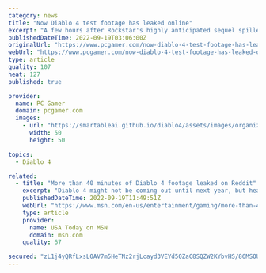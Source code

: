 ```yaml
---
category: news
title: "Now Diablo 4 test footage has leaked online"
excerpt: "A few hours after Rockstar's highly anticipated sequel spilled online, around forty minutes of Diablo 4 test footage also leaked onto the net, showing off gameplay of Blizzard's upcoming ARPG. Spotted ..."
publishedDateTime: 2022-09-19T03:06:00Z
originalUrl: "https://www.pcgamer.com/now-diablo-4-test-footage-has-leaked-online/"
webUrl: "https://www.pcgamer.com/now-diablo-4-test-footage-has-leaked-online/"
type: article
quality: 107
heat: 127
published: true

provider:
  name: PC Gamer
  domain: pcgamer.com
  images:
    - url: "https://smartableai.github.io/diablo4/assets/images/organizations/pcgamer.com-50x50.jpg"
      width: 50
      height: 50

topics:
  - Diablo 4

related:
  - title: "More than 40 minutes of Diablo 4 footage leaked on Reddit"
    excerpt: "Diablo 4 might not be coming out until next year, but heaps of new gameplay footage leaked over the weekend. Over on Reddit, user iV1rus0 shared roughly 44 minutes of Diablo 4 video from a private ..."
    publishedDateTime: 2022-09-19T11:49:51Z
    webUrl: "https://www.msn.com/en-us/entertainment/gaming/more-than-40-minutes-of-diablo-4-footage-leaked-on-reddit/ar-AA120AZR"
    type: article
    provider:
      name: USA Today on MSN
      domain: msn.com
    quality: 67

secured: "zL1j4yQRfLxsL0AV7m5HeTNz2rjLcayd3VEYd50ZaC8SQZW2KYbvHS/86MSOUz89sB0oFHBt2PacOB7Z0pM6KPTXzagbQKzQCI2GY2rOWpXCa738KLuDMQs0zION3EC67IV+RF+pHjj8ZLA1saa0XI+s1e8hQMPEH8esrYZnFRgHJfwBv5OExeHak6hFvyhOmJuPjdEw3oJ/kYQTMNVw4M4sK6LSxrMXsYVb5wSI3DQH4uHiOZwgYnD6SaRKeQ876tly/YVYRJIsXeH5BTDyQK0lT0ru9W+PgsuEYYmIBWtBy318oZ9ECsSgOQHqKekwbulW9EtIoVnHoi/aG2b6991AaozD8nednSwE8foRjJc=;lc+dVnCi1djw7gyjiJFV+Q=="
---
```


